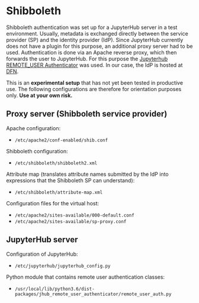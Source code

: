 # Shibboleth

Shibboleth authentication was set up for a JupyterHub server in a test environment. Usually, metadata is exchanged directly between the service provider (SP) and the identity provider (IdP). Since JupyterHub currently does not have a plugin for this purpose, an additional proxy server had to be used. Authentication is done via an Apache reverse proxy, which then forwards the user to JupyterHub. For this purpose the [Jupyterhub REMOTE_USER Authenticator](https://github.com/cwaldbieser/jhub_remote_user_authenticator) was used. In our case, the IdP is hosted at [DFN](https://doku.tid.dfn.de/de:aai:about).

This is an **experimental setup** that has not yet been tested in productive use. The following configurations are therefore for orientation purposes only. **Use at your own risk.**

## Proxy server (Shibboleth service provider)

Apache configuration:

- `/etc/apache2/conf-enabled/shib.conf`

Shibboleth configuration:

- `/etc/shibboleth/shibboleth2.xml`

Attribute map (translates attribute names submitted by the IdP into expressions that the Shibboleth SP can understand):

- `/etc/shibboleth/attribute-map.xml`

Configuration files for the virtual host:

- `/etc/apache2/sites-available/000-default.conf`
- `/etc/apache2/sites-available/sp-proxy.conf`

## JupyterHub server

Configuration of JupyterHub:

- `/etc/jupyterhub/jupyterhub_config.py`

Python module that contains remote user authentication classes:

- `/usr/local/lib/python3.6/dist-packages/jhub_remote_user_authenticator/remote_user_auth.py`

